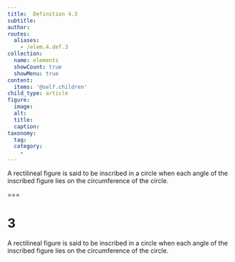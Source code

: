 ```yaml
---
title:  Definition 4.3
subtitle: 
author:
routes:
  aliases:
    - /elem.4.def.3
collection:
  name: elements
  showCount: true
  showMenu: true
content:
  items: '@self.children'
child_type: article
figure:
  image:
  alt:
  title:
  caption:
taxonomy:
  tag:
  category:
    - 
---
```


<p>A rectilineal figure is said to be <hi rend="bold">inscribed in a circle</hi> when each angle of the inscribed figure lies on the circumference of the circle.</p>

===

<h1>3</h1>
<p>A rectilineal figure is said to be <span class="bold">inscribed in a circle</span> when each angle of the inscribed figure lies on the circumference of the circle.</p>
